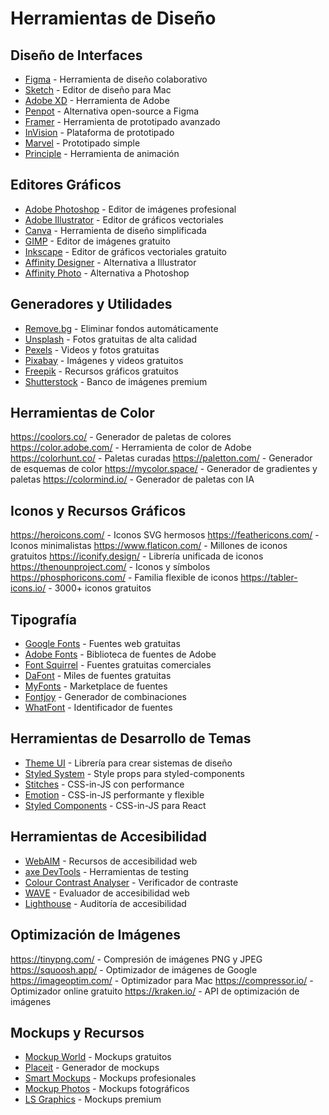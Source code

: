 # Herramientas de Diseño

## Diseño de Interfaces
- [Figma](https://www.figma.com/) - Herramienta de diseño colaborativo
- [Sketch](https://www.sketch.com/) - Editor de diseño para Mac
- [Adobe XD](https://www.adobe.com/products/xd.html) - Herramienta de Adobe
- [Penpot](https://penpot.app/) - Alternativa open-source a Figma
- [Framer](https://www.framer.com/) - Herramienta de prototipado avanzado
- [InVision](https://www.invisionapp.com/) - Plataforma de prototipado
- [Marvel](https://marvelapp.com/) - Prototipado simple
- [Principle](https://principleformac.com/) - Herramienta de animación

## Editores Gráficos
- [Adobe Photoshop](https://www.adobe.com/products/photoshop.html) - Editor de imágenes profesional
- [Adobe Illustrator](https://www.adobe.com/products/illustrator.html) - Editor de gráficos vectoriales
- [Canva](https://www.canva.com/) - Herramienta de diseño simplificada
- [GIMP](https://www.gimp.org/) - Editor de imágenes gratuito
- [Inkscape](https://inkscape.org/) - Editor de gráficos vectoriales gratuito
- [Affinity Designer](https://affinity.serif.com/designer/) - Alternativa a Illustrator
- [Affinity Photo](https://affinity.serif.com/photo/) - Alternativa a Photoshop

## Generadores y Utilidades
- [Remove.bg](https://www.remove.bg/) - Eliminar fondos automáticamente
- [Unsplash](https://unsplash.com/) - Fotos gratuitas de alta calidad
- [Pexels](https://www.pexels.com/) - Videos y fotos gratuitas
- [Pixabay](https://pixabay.com/) - Imágenes y videos gratuitos
- [Freepik](https://www.freepik.com/) - Recursos gráficos gratuitos
- [Shutterstock](https://www.shutterstock.com/) - Banco de imágenes premium

## Herramientas de Color
https://coolors.co/ - Generador de paletas de colores
https://color.adobe.com/ - Herramienta de color de Adobe
https://colorhunt.co/ - Paletas curadas
https://paletton.com/ - Generador de esquemas de color
https://mycolor.space/ - Generador de gradientes y paletas
https://colormind.io/ - Generador de paletas con IA

## Iconos y Recursos Gráficos
https://heroicons.com/ - Iconos SVG hermosos
https://feathericons.com/ - Iconos minimalistas
https://www.flaticon.com/ - Millones de iconos gratuitos
https://iconify.design/ - Librería unificada de iconos
https://thenounproject.com/ - Iconos y símbolos
https://phosphoricons.com/ - Familia flexible de iconos
https://tabler-icons.io/ - 3000+ iconos gratuitos

## Tipografía
- [Google Fonts](https://fonts.google.com/) - Fuentes web gratuitas
- [Adobe Fonts](https://fonts.adobe.com/) - Biblioteca de fuentes de Adobe
- [Font Squirrel](https://www.fontsquirrel.com/) - Fuentes gratuitas comerciales
- [DaFont](https://www.dafont.com/) - Miles de fuentes gratuitas
- [MyFonts](https://www.myfonts.com/) - Marketplace de fuentes
- [Fontjoy](https://fontjoy.com/) - Generador de combinaciones
- [WhatFont](https://www.whatfontis.com/) - Identificador de fuentes

## Herramientas de Desarrollo de Temas
- [Theme UI](https://theme-ui.com/) - Librería para crear sistemas de diseño
- [Styled System](https://styled-system.com/) - Style props para styled-components
- [Stitches](https://stitches.dev/) - CSS-in-JS con performance
- [Emotion](https://emotion.sh/) - CSS-in-JS performante y flexible
- [Styled Components](https://styled-components.com/) - CSS-in-JS para React

## Herramientas de Accesibilidad
- [WebAIM](https://webaim.org/) - Recursos de accesibilidad web
- [axe DevTools](https://www.deque.com/axe/devtools/) - Herramientas de testing
- [Colour Contrast Analyser](https://www.tpgi.com/color-contrast-checker/) - Verificador de contraste
- [WAVE](https://wave.webaim.org/) - Evaluador de accesibilidad web
- [Lighthouse](https://developers.google.com/web/tools/lighthouse) - Auditoría de accesibilidad

## Optimización de Imágenes
https://tinypng.com/ - Compresión de imágenes PNG y JPEG
https://squoosh.app/ - Optimizador de imágenes de Google
https://imageoptim.com/ - Optimizador para Mac
https://compressor.io/ - Optimizador online gratuito
https://kraken.io/ - API de optimización de imágenes

## Mockups y Recursos
- [Mockup World](https://www.mockupworld.co/) - Mockups gratuitos
- [Placeit](https://placeit.net/) - Generador de mockups
- [Smart Mockups](https://smartmockups.com/) - Mockups profesionales
- [Mockup Photos](https://mockup.photos/) - Mockups fotográficos
- [LS Graphics](https://www.ls.graphics/) - Mockups premium